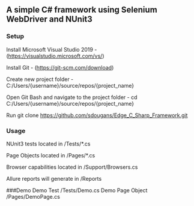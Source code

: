 ## A simple C# framework using Selenium WebDriver and NUnit3

### Setup
Install Microsoft Visual Studio 2019 - (https://visualstudio.microsoft.com/vs/)

Install Git - (https://git-scm.com/download)

Create new project folder - C:/Users/{username}/source/repos/{project_name}

Open Git Bash and navigate to the project folder - cd C:/Users/{username}/source/repos/{project_name}

Run git clone https://github.com/sdougans/Edge_C_Sharp_Framework.git


### Usage

NUnit3 tests located in /Tests/*.cs

Page Objects located in /Pages/*.cs

Browser capabilities located in /Support/Browsers.cs

Allure reports will generate in /Reports

###Demo
Demo Test /Tests/Demo.cs
Demo Page Object /Pages/DemoPage.cs
